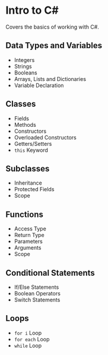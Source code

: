 # Intro to C#
Covers the basics of working with C#.

## Data Types and Variables
- Integers
- Strings
- Booleans
- Arrays, Lists and Dictionaries
- Variable Declaration

## Classes
- Fields
- Methods
- Constructors
- Overloaded Constructors
- Getters/Setters
- ``this`` Keyword

## Subclasses
- Inheritance
- Protected Fields
- Scope

## Functions
- Access Type
- Return Type
- Parameters
- Arguments
- Scope

## Conditional Statements
- If/Else Statements
- Boolean Operators
- Switch Statements

## Loops
- ``for i`` Loop
- ``for each`` Loop
- ``while`` Loop
